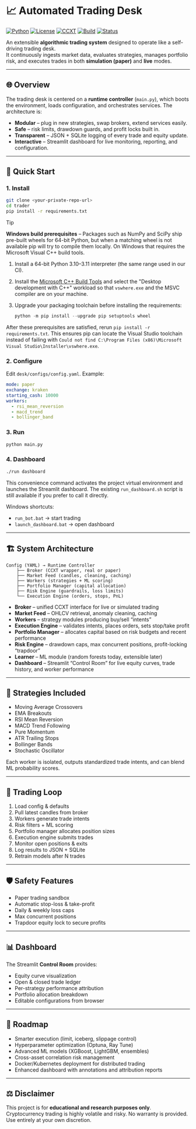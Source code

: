 
# 📈 Automated Trading Desk

[![Python](https://img.shields.io/badge/python-3.10%2B-blue.svg)](https://www.python.org/)
[![License](https://img.shields.io/badge/license-MIT-green.svg)](LICENSE)
[![CCXT](https://img.shields.io/badge/powered%20by-CCXT-orange.svg)](https://github.com/ccxt/ccxt)
[![Build](https://img.shields.io/badge/build-passing-brightgreen.svg)](#)
[![Status](https://img.shields.io/badge/status-active-success.svg)](#)

An extensible **algorithmic trading system** designed to operate like a self-driving trading desk.  
It continuously ingests market data, evaluates strategies, manages portfolio risk, and executes trades in both **simulation (paper)** and **live** modes.

---

## 🌐 Overview

The trading desk is centered on a **runtime controller** (`main.py`), which boots the environment, loads configuration, and orchestrates services. The architecture is:

- **Modular** – plug in new strategies, swap brokers, extend services easily.  
- **Safe** – risk limits, drawdown guards, and profit locks built in.  
- **Transparent** – JSON + SQLite logging of every trade and equity update.  
- **Interactive** – Streamlit dashboard for live monitoring, reporting, and configuration.  

---

## 🚀 Quick Start

### 1. Install
```bash
git clone <your-private-repo-url>
cd trader
pip install -r requirements.txt
````

> [!TIP]
> **Windows build prerequisites** – Packages such as NumPy and SciPy ship pre-built
> wheels for 64-bit Python, but when a matching wheel is not available pip will try
> to compile them locally. On Windows that requires the Microsoft Visual C++ build
> tools.
>
> 1. Install a 64-bit Python 3.10–3.11 interpreter (the same range used in our CI).
> 2. Install the [Microsoft C++ Build Tools](https://visualstudio.microsoft.com/visual-cpp-build-tools/) and
>    select the "Desktop development with C++" workload so that `vswhere.exe` and the
>    MSVC compiler are on your machine.
> 3. Upgrade your packaging toolchain before installing the requirements:
>
>    ```powershell
>    python -m pip install --upgrade pip setuptools wheel
>    ```
>
> After these prerequisites are satisfied, rerun `pip install -r requirements.txt`.
> This ensures pip can locate the Visual Studio toolchain instead of failing with
> `Could not find C:\Program Files (x86)\Microsoft Visual Studio\Installer\vswhere.exe`.

### 2. Configure

Edit `desk/configs/config.yaml`. Example:

```yaml
mode: paper
exchange: kraken
starting_cash: 10000
workers:
  - rsi_mean_reversion
  - macd_trend
  - bollinger_band
```

### 3. Run

```bash
python main.py
```

### 4. Dashboard

```bash
./run dashboard
```

This convenience command activates the project virtual environment and launches the Streamlit dashboard. The existing `run_dashboard.sh` script is still available if you prefer to call it directly.

Windows shortcuts:

* `run_bot.bat` → start trading
* `launch_dashboard.bat` → open dashboard

---

## 🏗️ System Architecture

```
Config (YAML) → Runtime Controller
    ├── Broker (CCXT wrapper, real or paper)
    ├── Market Feed (candles, cleaning, caching)
    ├── Workers (strategies + ML scoring)
    ├── Portfolio Manager (capital allocation)
    ├── Risk Engine (guardrails, loss limits)
    └── Execution Engine (orders, stops, PnL)
```

* **Broker** – unified CCXT interface for live or simulated trading
* **Market Feed** – OHLCV retrieval, anomaly cleaning, caching
* **Workers** – strategy modules producing buy/sell “intents”
* **Execution Engine** – validates intents, places orders, sets stop/take profit
* **Portfolio Manager** – allocates capital based on risk budgets and recent performance
* **Risk Engine** – drawdown caps, max concurrent positions, profit-locking “trapdoor”
* **Learner** – ML module (random forests today, extensible later)
* **Dashboard** – Streamlit “Control Room” for live equity curves, trade history, and worker performance

---

## 🎯 Strategies Included

* Moving Average Crossovers
* EMA Breakouts
* RSI Mean Reversion
* MACD Trend Following
* Pure Momentum
* ATR Trailing Stops
* Bollinger Bands
* Stochastic Oscillator

Each worker is isolated, outputs standardized trade intents, and can blend ML probability scores.

---

## 🔄 Trading Loop

1. Load config & defaults
2. Pull latest candles from broker
3. Workers generate trade intents
4. Risk filters + ML scoring
5. Portfolio manager allocates position sizes
6. Execution engine submits trades
7. Monitor open positions & exits
8. Log results to JSON + SQLite
9. Retrain models after N trades

---

## 🛡️ Safety Features

* Paper trading sandbox
* Automatic stop-loss & take-profit
* Daily & weekly loss caps
* Max concurrent positions
* Trapdoor equity lock to secure profits

---

## 📊 Dashboard

The Streamlit **Control Room** provides:

* Equity curve visualization
* Open & closed trade ledger
* Per-strategy performance attribution
* Portfolio allocation breakdown
* Editable configurations from browser

---

## 🔮 Roadmap

* Smarter execution (limit, iceberg, slippage control)
* Hyperparameter optimization (Optuna, Ray Tune)
* Advanced ML models (XGBoost, LightGBM, ensembles)
* Cross-asset correlation risk management
* Docker/Kubernetes deployment for distributed trading
* Enhanced dashboard with annotations and attribution reports

---

## ⚖️ Disclaimer

This project is for **educational and research purposes only**.
Cryptocurrency trading is highly volatile and risky. No warranty is provided.
Use entirely at your own discretion.
